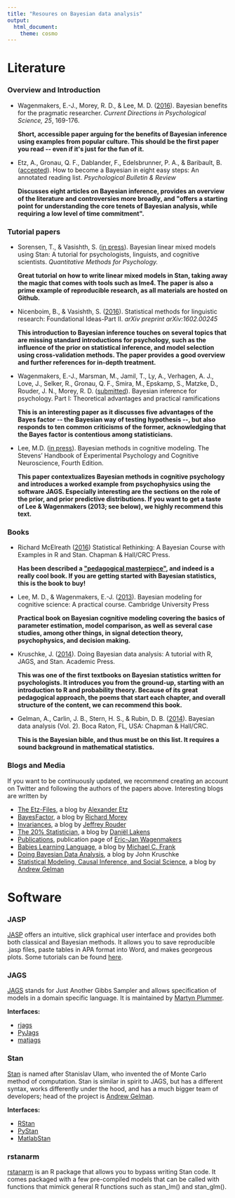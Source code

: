 ```yaml
---
title: "Resoures on Bayesian data analysis"
output:
  html_document:
    theme: cosmo
---
```


# Literature
### Overview and Introduction
- Wagenmakers, E.-J., Morey, R. D., & Lee, M. D. ([2016](https://osf.io/3tdh9/)). Bayesian benefits for the pragmatic researcher.
   *Current Directions in Psychological Science, 25*, 169-176.

    **Short, accessible paper arguing for the benefits of Bayesian inference using examples from popular culture. This should be the first
      paper you read -- even if it's just for the fun of it.**

- Etz, A., Gronau, Q. F., Dablander, F., Edelsbrunner, P. A., & Baribault, B. ([accepted](https://www.researchgate.net/publication/301981861_How_to_become_a_Bayesian_in_eight_easy_steps_An_annotated_reading_list)).
  How to become a Bayesian in eight easy steps: An annotated reading list. *Psychological Bulletin & Review*

    **Discusses eight articles on Bayesian inference, provides an overview of the literature and controversies more broadly, and
    "offers a starting point for understanding the core tenets of Bayesian analysis, while requiring a low level of time commitment".**

### Tutorial papers
- Sorensen, T., & Vasishth, S. ([in press](https://github.com/vasishth/BayesLMMTutorial/blob/master/doc/SorensenEtAl.pdf)). Bayesian linear mixed models using Stan: A tutorial for psychologists, linguists, and cognitive scientists.
  *Quantitative Methods for Psychology.*

    **Great tutorial on how to write linear mixed models in Stan, taking away the magic that comes with tools such as lme4. The paper is also a prime
      example of reproducible research, as all materials are hosted on Github.**

- Nicenboim, B., & Vasishth, S. ([2016](http://www.ling.uni-potsdam.de/~vasishth/pdfs/StatMethLingPart2ArXiv.pdf)). Statistical methods for linguistic research: Foundational Ideas-Part II.
  *arXiv preprint arXiv:1602.00245*

    **This introduction to Bayesian inference touches on several topics that are missing standard introductions for psychology, such as the influence
      of the prior on statistical inference, and model selection using cross-validation methods. The paper provides a good overview and further
      references for in-depth treatment.**

- Wagenmakers, E.-J., Marsman, M., Jamil, T., Ly, A., Verhagen, A. J., Love, J., Selker, R., Gronau, Q. F.,
  Smira, M., Epskamp, S., Matzke, D., Rouder, J. N., Morey, R. D. ([submitted](https://osf.io/8pzkb/)).
  Bayesian inference for psychology. Part I: Theoretical advantages and practical ramifications

    **This is an interesting paper as it discusses five advantages of the Bayes factor -- the Bayesian way of testing hypothesis --, but also responds to ten common criticisms of
      the former, acknowledging that the Bayes factor is contentious among statisticians.**

- Lee, M.D. ([in press](https://osf.io/zky2v/)). Bayesian methods in cognitive modeling. The Stevens’ Handbook of Experimental Psychology and Cognitive Neuroscience, Fourth Edition.

    **This paper contextualizes Bayesian methods in cognitive psychology and introduces a worked example from psychophysics using the software JAGS.
      Especially interesting are the sections on the role of the prior, and prior predictive distributions. If you want to get a taste of
      Lee & Wagenmakers (2013; see below), we highly recommend this text.**

### Books

- Richard McElreath ([2016](http://xcelab.net/rm/statistical-rethinking/)) Statistical Rethinking: A Bayesian Course with Examples in R and Stan. Chapman & Hall/CRC Press.

    **Has been described a ["pedagogical masterpiece"](https://www.amazon.com/review/RTVBJSAQ4RKRM/ref=cm_cr_dp_title?ie=UTF8&ASIN=1482253445&channel=detail-glance&nodeID=283155&store=books),
      and indeed is a really cool book. If you are getting started with Bayesian statistics, this is the book to buy!**

- Lee, M. D., & Wagenmakers, E.-J. ([2013](https://bayesmodels.com/)). Bayesian modeling for cognitive science: A practical course.
  Cambridge University Press

    **Practical book on Bayesian cognitive modeling covering the basics of parameter estimation, model comparison, as well as several
      case studies, among other things, in signal detection theory, psychophysics, and decision making.**

- Kruschke, J. ([2014](https://sites.google.com/site/doingbayesiandataanalysis/)). Doing Bayesian data analysis: A tutorial with R, JAGS, and Stan. Academic Press.

    **This was one of the first textbooks on Bayesian statistics written for psychologists. It introduces you from the ground-up, starting with an introduction to
      R and probability theory. Because of its great pedagogical approach, the poems that start each chapter, and overall structure of the content, we can recommend this book.**

- Gelman, A., Carlin, J. B., Stern, H. S., & Rubin, D. B. ([2014](http://www.stat.columbia.edu/~gelman/book/)). Bayesian data analysis (Vol. 2). Boca Raton, FL, USA: Chapman & Hall/CRC.

    **This is the Bayesian bible, and thus must be on this list. It requires a sound background in mathematical statistics.**


### Blogs and Media
If you want to be continuously updated, we recommend creating an account on Twitter and following the authors of the papers above.
Interesting blogs are written by

- [The Etz-Files](https://alexanderetz.com/), a blog by [Alexander Etz](https://twitter.com/AlxEtz)
- [BayesFactor](https://bayesfactor.blogspot.de/), a blog by [Richard Morey](https://twitter.com/richarddmorey)
- [Invariances](https://jeffrouder.blogspot.de/), a blog by [Jeffrey Rouder](https://jeffrouder.blogspot.de/)
- [The 20% Statistician](https://twitter.com/lakens), a blog by [Daniël Lakens](https://twitter.com/lakens)
- [Publications](http://ejwagenmakers.com/papers.html), publication page of [Eric-Jan Wagenmakers](http://ejwagenmakers.com/papers.html)
- [Babies Learning Language](https://babieslearninglanguage.blogspot.de/), a blog by [Michael C. Frank](https://twitter.com/mcxfrank)
- [Doing Bayesian Data Analysis](https://doingbayesiandataanalysis.blogspot.de/), a blog by John Kruschke
- [Statistical Modeling, Causal Inference, and Social Science](https://twitter.com/StatModeling), a blog by [Andrew Gelman](https://twitter.com/StatModeling)


# Software
### JASP
[JASP](https://jasp-stats.org/) offers an intuitive, slick graphical user interface and provides both
both classical and Bayesian methods. It allows you to save reproducible .jasp files, paste tables in APA
format into Word, and makes georgeous plots. Some tutorials can be found [here](https://alexanderetz.com/jasp-tutorials/).

### JAGS
[JAGS](http://mcmc-jags.sourceforge.net/) stands for Just Another Gibbs Sampler and allows specification of
models in a domain specific language. It is maintained by [Martyn Plummer](https://martynplummer.wordpress.com/).

**Interfaces:**

- [rjags](http://www.johnmyleswhite.com/notebook/2010/08/20/using-jags-in-r-with-the-rjags-package/)
- [PyJags](https://github.com/tmiasko/pyjags)
- [matjags](https://github.com/msteyvers/matjags)

### Stan
[Stan](http://mc-stan.org/) is named after Stanislav Ulam, who invented the of Monte Carlo method of computation.
Stan is similar in spirit to JAGS, but has a different syntax, works differently under the hood, and has a
much bigger team of developers; head of the project is [Andrew Gelman](http://andrewgelman.com/).

**Interfaces:**

- [RStan](http://mc-stan.org/interfaces/rstan.html)
- [PyStan](http://mc-stan.org/interfaces/pystan.html)
- [MatlabStan](http://mc-stan.org/interfaces/matlab-stan.html)

### rstanarm
[rstanarm](http://mc-stan.org/interfaces/rstanarm.html) is an R package that allows you to bypass writing Stan code.
It comes packaged with a few pre-compiled models that can be called with functions that mimick general R functions
such as stan_lm() and stan_glm().
